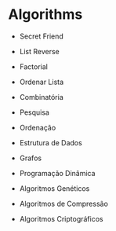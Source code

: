 # Algorithms

- Secret Friend
- List Reverse
- Factorial
- Ordenar Lista

- Combinatória
- Pesquisa
- Ordenação
- Estrutura de Dados
- Grafos
- Programação Dinâmica
- Algoritmos Genéticos
- Algoritmos de Compressão
- Algoritmos Criptográficos

